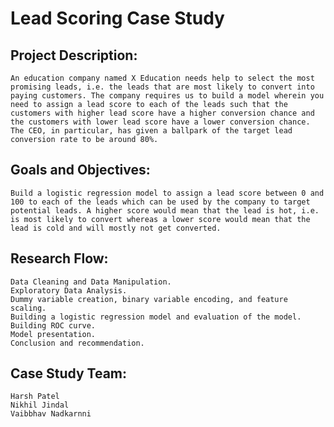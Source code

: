 # Lead Scoring Case Study ##

## Project Description:
	An education company named X Education needs help to select the most promising leads, i.e. the leads that are most likely to convert into paying customers. The company requires us to build a model wherein you need to assign a lead score to each of the leads such that the customers with higher lead score have a higher conversion chance and the customers with lower lead score have a lower conversion chance. The CEO, in particular, has given a ballpark of the target lead conversion rate to be around 80%.

## Goals and Objectives:
	Build a logistic regression model to assign a lead score between 0 and 100 to each of the leads which can be used by the company to target potential leads. A higher score would mean that the lead is hot, i.e. is most likely to convert whereas a lower score would mean that the lead is cold and will mostly not get converted.

## Research Flow:
	Data Cleaning and Data Manipulation.
	Exploratory Data Analysis.
	Dummy variable creation, binary variable encoding, and feature scaling.
	Building a logistic regression model and evaluation of the model.
	Building ROC curve. 
	Model presentation.
	Conclusion and recommendation.

## Case Study Team:
	Harsh Patel
	Nikhil Jindal
	Vaibbhav Nadkarnni
